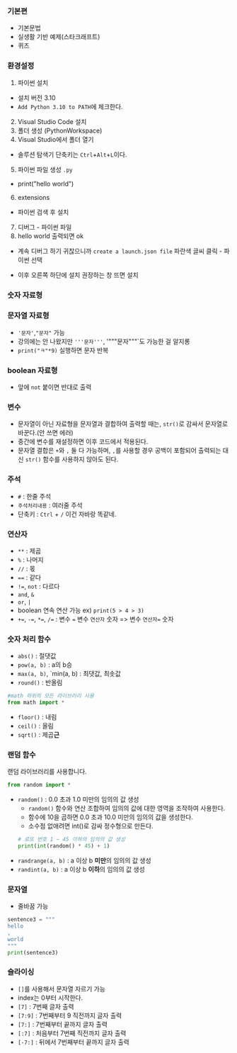 ### 기본편
- 기본문법
- 실생활 기반 예제(스타크래프트)
- 퀴즈

### 환경설정
1. 파이썬 설치
- 설치 버전 3.10
- `Add Python 3.10 to PATH`에 체크한다.
2. Visual Studio Code 설치
3. 폴더 생성 (PythonWorkspace)
4. Visual Studio에서 폴더 열기
- 솔루션 탐색기 단축키는 `Ctrl`+`Alt`+`L`이다.
5. 파이썬 파일 생성 `.py`
- print("hello world")
6. extensions
- 파이썬 검색 후 설치
7. 디버그 - 파이썬 파일
8. hello world 출력되면 ok
- 계속 디버그 하기 귀찮으니까 `create a launch.json file` 파란색 글씨 클릭 - 파이썬 선택

- 이후 오른쪽 하단에 설치 권장하는 창 뜨면 설치

### 숫자 자료형
### 문자열 자료형
- `'문자'`,`"문자"` 가능
- 강의에는 안 나왔지만 `'''문자'''`, '"""문자"""`도 가능한 걸 알지롱
- `print("ㅋ"*9)` 실행하면 문자 반복
### boolean 자료형
- 앞에 `not` 붙이면 반대로 출력

### 변수
- 문자열이 아닌 자료형을 문자열과 결합하여 출력할 때는, `str()`로 감싸서 문자열로 바꾼다.(안 쓰면 에러)
- 중간에 변수를 재설정하면 이후 코드에서 적용된다.
- 문자열 결합은 `+`와 `,` 둘 다 가능하며, `,`를 사용할 경우 공백이 포함되어 출력되는 대신 `str()` 함수를 사용하지 않아도 된다.

### 주석
- `#` : 한줄 주석
- ````주석처리내용```` : 여러줄 주석
- 단축키 : `Ctrl` + `/` 이건 자바랑 똑같네.

### 연산자
- `**` : 제곱
- `%` : 나머지
- `//` : 몫
- `==` : 같다
- `!=`, `not` : 다르다
- `and`, `&`
- `or`, `|`
- boolean 연속 연산 가능 ex) `print(5 > 4 > 3)`
- `+=`, `-=`, `*=`, `/=` : 변수 `=` 변수 `연산자` 숫자 => 변수 `연산자=` 숫자

### 숫자 처리 함수
- `abs()` : 절댓값
- `pow(a, b)` : a의 b승
- `max(a, b)`, `min(a, b) : 최댓값, 최솟값
- `round()` : 반올림

```python
#math 하위의 모든 라이브러리 사용
from math import *
```
- `floor()` : 내림
- `ceil()` : 올림
- `sqrt()` : 제곱**근**

### 랜덤 함수
랜덤 라이브러리를 사용합니다.
```python
from random import *
```
- `random()` : 0.0 초과 1.0 미만의 임의의 값 생성
  - `random()` 함수와 연산 조합하여 임의의 값에 대한 영역을 조작하여 사용한다.
  - 함수에 10을 곱하면 0.0 초과 10.0 미만의 임의의 값을 생성한다.
  - 소수점 없애려면 int()로 감싸 정수형으로 만든다.
  ```python
  # 로또 번호 1 ~ 45 이하의 임의의 값 생성
  print(int(random() * 45) + 1) 
  ```
- `randrange(a, b)` : a 이상 b **미만**의 임의의 값 생성
- `randint(a, b)` :  a 이상 b **이하**의 임의의 값 생성

### 문자열
- 줄바꿈 가능
```python
sentence3 = """
hello
,
world
"""
print(sentence3)
```

### 슬라이싱
- `[]`를 사용해서 문자열 자르기 가능
- index는 0부터 시작한다.
- `[7]` : 7번째 글자 출력
- `[7:9]` : 7번째부터 9 직전까지 글자 출력
- `[7:]` : 7번째부터 끝까지 글자 출력
- `[:7]` : 처음부터 7번째 직전까지 글자 출력
- `[-7:]` : 뒤에서 7번째부터 끝까지 글자 출력


